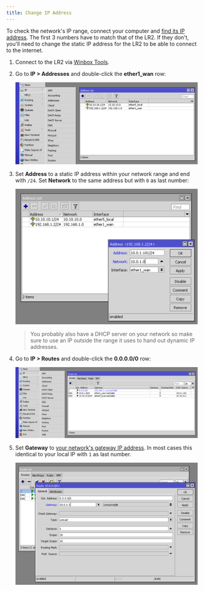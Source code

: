 ```yaml
---
title: Change IP Address
---
```

To check the network's IP range, connect your computer and [find its IP address](https://kb.iu.edu/d/aapa). The first 3 numbers have to match that of the LR2. If they don't, you'll need to change the static IP address for the LR2 to be able to connect to the internet.

1.  Connect to the LR2 via [Winbox Tools](../winbox.md).
2.  Go to **IP > Addresses** and double-click the **ether1_wan** row: 

    ![IP > Addresses](../ip-addresses.png)

3.  Set **Address** to a static IP address within your network range and end with `/24`. Set **Network** to the same address but with `0` as last number:

    ![Address](../ip-address.png)

    > You probably also have a DHCP server on your network so make sure to use an IP outside the range it uses to hand out dynamic IP addresses.
    
4.  Go to **IP > Routes** and double-click the **0.0.0.0/0** row:

    ![IP > Routes](../ip-routes.png)
    
5.  Set **Gateway** to [your network's gateway IP address](http://www.noip.com/support/knowledgebase/finding-your-default-gateway/). In most cases this identical to your local IP with `1` as last number.

    ![Route](../ip-route.png)
